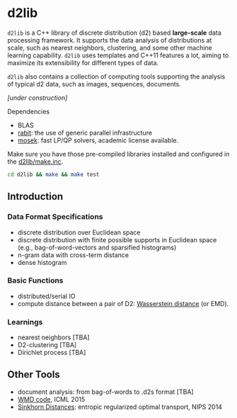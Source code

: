 # d2lib
`d2lib` is a C++ library of discrete distribution (d2) based 
__large-scale__ data processing framework. It supports the data analysis
of distributions at scale, such as nearest neighbors, clustering, and
some other machine learning capability. `d2lib` uses templates and C++11 features 
a lot, aiming to maximize its extensibility for different types of data.

`d2lib` also contains a collection of computing tools supporting the analysis 
of typical d2 data, such as images, sequences, documents.

*[under construction]*

Dependencies
 - BLAS
 - [rabit](https://github.com/dmlc/rabit): the use of generic parallel infrastructure
 - [mosek](https://www.mosek.com): fast LP/QP solvers, academic license available.

Make sure you have those pre-compiled libraries installed and
configured in the [d2lib/make.inc](d2lib/make.inc).
```bash
cd d2lib && make && make test
```

## Introduction
### Data Format Specifications
 - discrete distribution over Euclidean space
 - discrete distribution with finite possible supports in Euclidean space (e.g., bag-of-word-vectors and sparsified histograms)
 - n-gram data with cross-term distance
 - dense histogram

### Basic Functions
 - distributed/serial IO 
 - compute distance between a pair of D2: [Wasserstein distance](http://en.wikipedia.org/wiki/Wasserstein_metric) (or EMD).


### Learnings
 - nearest neighbors [TBA]
 - D2-clustering [TBA]
 - Dirichlet process [TBA]

## Other Tools
 - document analysis: from bag-of-words to .d2s format [TBA]
 - [WMD code](http://matthewkusner.com/#page2), ICML 2015
 - [Sinkhorn Distances](http://www.iip.ist.i.kyoto-u.ac.jp/member/cuturi/SI.html): entropic regularized optimal transport, NIPS 2014


